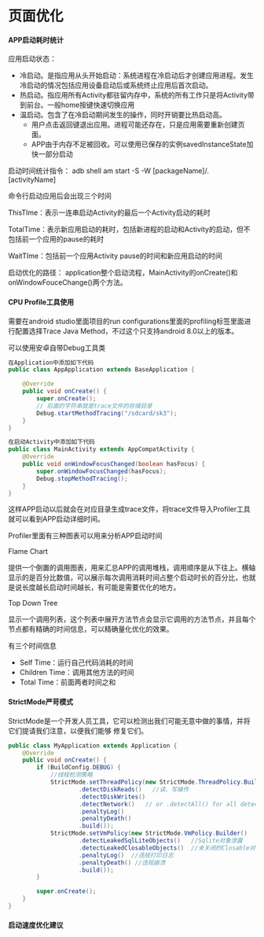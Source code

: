 # 页面优化

#### APP启动耗时统计

应用启动状态：

* 冷启动。是指应用从头开始启动：系统进程在冷启动后才创建应用进程。发生冷启动的情况包括应用设备启动后或系统终止应用后首次启动。
* 热启动。指应用所有Activity都驻留内存中，系统的所有工作只是将Activity带到前台。一般home按键快速切换应用
* 温启动。包含了在冷启动期间发生的操作，同时开销要比热启动高。
  * 用户点击返回键退出应用。进程可能还存在，只是应用需要重新创建页面。
  * APP由于内存不足被回收。可以使用已保存的实例savedInstanceState加快一部分启动



启动时间统计指令： adb shell am start -S -W  [packageName]/.[activityName]

命令行启动应用后会出现三个时间

ThisTIme：表示一连串启动Activity的最后一个Activity启动的耗时

TotalTime：表示新应用启动的耗时，包括新进程的启动和Activity的启动，但不包括前一个应用的pause的耗时

WaitTIme：包括前一个应用Activity pause的时间和新应用启动的时间



启动优化的路径： application整个启动流程，MainActivity的onCreate()和onWindowFouceChange()两个方法。



#### CPU Profile工具使用

需要在android studio里面项目的run configurations里面的profiling标签里面进行配置选择Trace Java Method，不过这个只支持android 8.0以上的版本。

可以使用安卓自带Debug工具类

```java
在Application中添加如下代码
public class AppApplication extends BaseApplication {

    @Override
    public void onCreate() {
        super.onCreate();
        // 后面的字符串就是trace文件的存储目录
        Debug.startMethodTracing("/sdcard/sk3");
    }
}

在启动Activity中添加如下代码
public class MainActivity extends AppCompatActivity {
    @Override
    public void onWindowFocusChanged(boolean hasFocus) {
        super.onWindowFocusChanged(hasFocus);
        Debug.stopMethodTracing();
    }
}
```

这样APP启动以后就会在对应目录生成trace文件，将trace文件导入Profiler工具就可以看到APP启动详细时间。

Profiler里面有三种图表可以用来分析APP启动时间

Flame Chart

提供一个倒置的调用图表，用来汇总APP的调用堆栈，调用顺序是从下往上。横轴显示的是百分比数值，可以展示每次调用消耗时间占整个启动时长的百分比，也就是说长度越长启动时间越长，有可能是需要优化的地方。

Top Down Tree

显示一个调用列表，这个列表中展开方法节点会显示它调用的方法节点，并且每个节点都有精确的时间信息，可以精确量化优化的效果。

有三个时间信息

* Self Time：运行自己代码消耗的时间
* Children Time：调用其他方法的时间
* Total Time：前面两者时间之和



#### StrictMode严苛模式

StrictMode是一个开发人员工具，它可以检测出我们可能无意中做的事情，并将它们提请我们注意，以便我们能够 修复它们。

````java
public class MyApplication extends Application {
    @Override
    public void onCreate() {
        if (BuildConfig.DEBUG) {
            //线程检测策略
            StrictMode.setThreadPolicy(new StrictMode.ThreadPolicy.Builder()
                    .detectDiskReads()   //读、写操作
                    .detectDiskWrites()
                    .detectNetwork()   // or .detectAll() for all detectable problems
                    .penaltyLog()
                    .penaltyDeath()
                    .build());
            StrictMode.setVmPolicy(new StrictMode.VmPolicy.Builder()
                    .detectLeakedSqlLiteObjects()   //Sqlite对象泄露
                    .detectLeakedClosableObjects()  //未关闭的Closable对象泄露
                    .penaltyLog()  //违规打印日志
                    .penaltyDeath() //违规崩溃
                    .build());
        }

        super.onCreate();
    }
}
````



#### 启动速度优化建议



